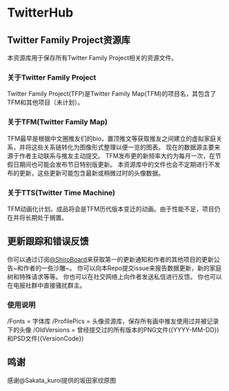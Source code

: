 ﻿# TwitterHub
## Twitter Family Project资源库
本资源库用于保存所有Twitter Family Project相关的资源文件。

### 关于Twitter Family Project
Twitter Family Project(TFP)是Twitter Family Map(TFM)的项目名，其包含了TFM和其他项目（未计划）。

### 关于TFM(Twitter Family Map)
TFM最早是根据中文圈推友们的bio，置顶推文等获取推友之间建立的虚拟家庭关系，并将这些关系链转化为图像形式整理以便一览的图表。
现在的数据源主要来源于作者主动联系与推友主动提交。
TFM发布更的新频率大约为每月一次，在节假日期间也可能会发布节日特别版更新。
本资源库中的文件也会不定期进行不发布的更新，这些更新可能包含最新或稍微过时的头像数据。
### 关于TTS(Twitter Time Machine)
TFM动画化计划。成品将会是TFM历代版本变迁的动画。由于性能不足，项目仍在并将长期处于搁置。

## 更新跟踪和错误反馈
你可以通过订阅[@ShiroBoard](https://t.me/ShiroBoard)来获取第一的更新通知和作者的其他项目的更新公告~和作者的一些沙雕~。
你可以向本Repo提交issue来报告数据更新，新的家庭树和特殊请求等等。
你也可以在社交网络上向作者发送私信进行反馈。
你也可以在电报社群中直接骚扰群主。

### 使用说明
/Fonts = 字体库
/ProfilePics = 头像资源库，保存所有画中推友使用过并被记录下的头像
/OldVersions = 曾经提交过的所有版本的PNG文件({YYYY-MM-DD})和PSD文件({VersionCode})

## 鸣谢
感谢@Sakata_kuroi提供的坂田家纹原图
